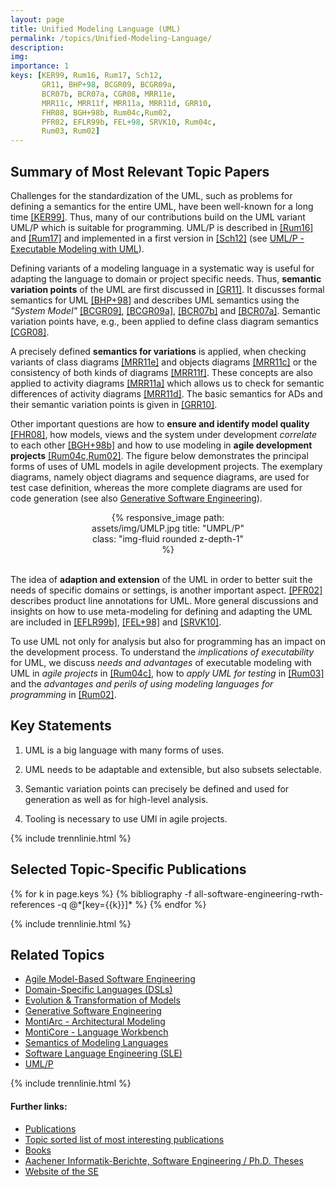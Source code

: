 ```yaml
---
layout: page
title: Unified Modeling Language (UML)
permalink: /topics/Unified-Modeling-Language/
description:
img:
importance: 1
keys: [KER99, Rum16, Rum17, Sch12, 
       GR11, BHP+98, BCGR09, BCGR09a,
       BCR07b, BCR07a, CGR08, MRR11e, 
       MRR11c, MRR11f, MRR11a, MRR11d, GRR10,
       FHR08, BGH+98b, Rum04c,Rum02, 
       PFR02, EFLR99b, FEL+98, SRVK10, Rum04c,
       Rum03, Rum02]
---
```



## Summary of Most Relevant Topic Papers 

Challenges for the standardization of the UML, such as problems for 
defining a semantics for the entire UML, have been well-known for a 
long time [[KER99]](#KER99). Thus, many of our contributions build on 
the UML variant UML/P  which is suitable for programming. UML/P is 
described in [[Rum16]](#Rum16) and [[Rum17]](#Rum17) and implemented in 
a first version in [[Sch12]](#Sch12) 
(see [UML/P - Executable Modeling with UML](/topics/UML-P)). 

Defining variants of a modeling language in a systematic way is useful 
for adapting the language to domain or project specific needs. Thus, 
**semantic variation points** of the UML are first discussed in 
[[GR11]](#GR11). It discusses formal semantics for UML 
[[BHP+98]](#BHP+98) and describes UML semantics using the *"System 
Model"* [[BCGR09]](#BCGR09), [[BCGR09a]](#BCGR09a), [[BCR07b]](#BCR07b) 
and [[BCR07a]](#BCR07a). Semantic variation points have, e.g., been 
applied to define class diagram semantics [[CGR08]](#CGR08). 

A precisely defined **semantics for variations** is applied, when 
checking variants of class diagrams [[MRR11e]](#MRR11e) and objects 
diagrams [[MRR11c]](#MRR11c) or the consistency of both kinds of 
diagrams [[MRR11f]](#MRR11f). These concepts are also applied to 
activity diagrams [[MRR11a]](#MRR11a) which allows us to check for 
semantic differences of activity diagrams [[MRR11d]](#MRR11d). The 
basic semantics for ADs and their semantic variation points is given in 
[[GRR10]](#GRR10). 

Other important questions are how to **ensure and identify model 
quality** [[FHR08]](#FHR08), how models, views and the system under 
development *correlate* to each other [[BGH+98b]](#BGH+98b) and how to 
use modeling in **agile development projects** 
[[Rum04c,Rum02]](#Rum04c,Rum02). The figure below demonstrates the 
principal forms of uses of UML models in agile development projects. 
The exemplary diagrams, namely object diagrams and sequence diagrams, 
are used for test case definition, whereas the more complete 
diagrams are used for code generation (see also 
[Generative Software Engineering](/topics/Generative-SE)). 

<center>
<div class="row" style="width: 50%">
    <div class="col-sm mt-3 mt-md-0">
        {% responsive_image path: assets/img/UMLP.jpg title: "UMPL/P" class: 
        "img-fluid rounded z-depth-1" %}
    </div>
</div>
</center>
<br />


The idea of **adaption and extension** of the UML in order to better 
suit the needs of specific domains or settings, is another important 
aspect. [[PFR02]](#PFR02) describes product line annotations for UML. 
More general discussions and insights on how to use meta-modeling for 
defining and adapting the UML are included in [[EFLR99b]](#EFLR99b), 
[[FEL+98]](#FEL+98) and [[SRVK10]](#SRVK10). 

To use UML not only for analysis but also for programming has an impact 
on the development process. To understand the *implications of 
executability* for UML, we discuss *needs and advantages* of 
executable modeling with UML in *agile projects* in 
[[Rum04c]](#Rum04c), how to *apply UML for testing* in 
[[Rum03]](#Rum03) and the *advantages and perils of using modeling 
languages for programming* in [[Rum02]](#Rum02).  

## Key Statements

1. UML is a big language with many forms of uses.

2. UML needs to be adaptable and extensible, but also subsets 
selectable. 

3. Semantic variation points can precisely be defined and used for 
generation as well as for high-level analysis. 

4. Tooling is necessary to use UMl in agile projects.

{% include trennlinie.html %}

## Selected Topic-Specific Publications

<div class="publications">
  {% for k in page.keys %}
    {% bibliography -f all-software-engineering-rwth-references -q @*[key={{k}}]* %}
  {% endfor %}
</div>

{% include trennlinie.html %}

## Related Topics
- [Agile Model-Based Software Engineering](/topics/Agile-MBSE)
- [Domain-Specific Languages (DSLs)](/topics/Domain-Specific-Languages)
- [Evolution & Transformation of Models](/topics/Evolution)
- [Generative Software Engineering](/topics/Generative-SE)
- [MontiArc - Architectural Modeling](/topics/Software-Architecture)
- [MontiCore - Language Workbench](/topics/MontiCore)
- [Semantics of Modeling Languages](/topics/Semantics)
- [Software Language Engineering (SLE)](/topics/Language-Engineering)
- [UML/P](/topics/UML-P)

{% include trennlinie.html %}

#### Further links:

- [Publications](/publications)
- [Topic sorted list of most interesting publications](/topics)
- [Books](/books)
- [Aachener Informatik-Berichte, Software Engineering / Ph.D. Theses](/phdtheses)
- [Website of the SE](https://www.se-rwth.de)
